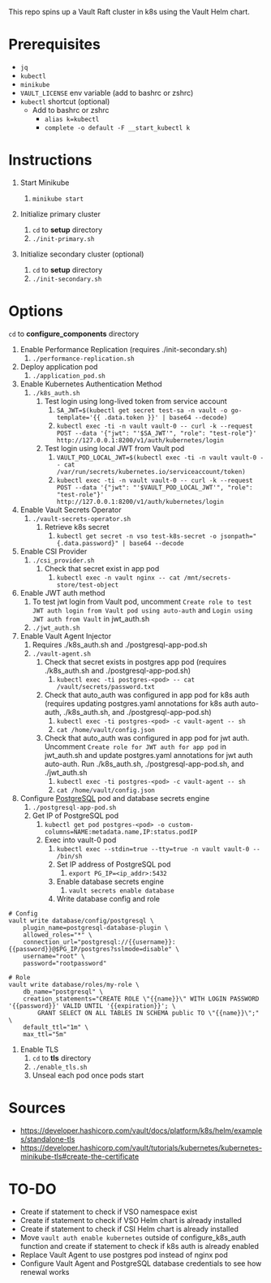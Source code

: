 This repo spins up a Vault Raft cluster in k8s using the Vault Helm chart.

# Prerequisites

* `jq`
* `kubectl`
* `minikube`
* `VAULT_LICENSE` env variable (add to bashrc or zshrc)
* `kubectl` shortcut (optional)
  * Add to bashrc or zshrc
    * `alias k=kubectl`
    * `complete -o default -F __start_kubectl k`

# Instructions

1. Start Minikube
   1. `minikube start`

2. Initialize primary cluster
   1. `cd` to **setup** directory
   2. `./init-primary.sh`

3. Initialize secondary cluster (optional)
   1. `cd` to **setup** directory
   2. `./init-secondary.sh`

# Options

`cd` to **configure_components** directory

1. Enable Performance Replication (requires ./init-secondary.sh)
   1. `./performance-replication.sh`
2. Deploy application pod
   1. `./application_pod.sh`
3. Enable Kubernetes Authentication Method
   1. `./k8s_auth.sh`
      1. Test login using long-lived token from service account
         1. `SA_JWT=$(kubectl get secret test-sa -n vault -o go-template='{{ .data.token }}' | base64 --decode)`   
         2. `kubectl exec -ti -n vault vault-0 -- curl -k --request POST --data '{"jwt": "'$SA_JWT'", "role": "test-role"}' http://127.0.0.1:8200/v1/auth/kubernetes/login`
      2. Test login using local JWT from Vault pod
         1. `VAULT_POD_LOCAL_JWT=$(kubectl exec -ti -n vault vault-0 -- cat /var/run/secrets/kubernetes.io/serviceaccount/token)`
         2. `kubectl exec -ti -n vault vault-0 -- curl -k --request POST --data '{"jwt": "'$VAULT_POD_LOCAL_JWT'", "role": "test-role"}' http://127.0.0.1:8200/v1/auth/kubernetes/login`
4. Enable Vault Secrets Operator
   1. `./vault-secrets-operator.sh`
      1. Retrieve k8s secret
         1. `kubectl get secret -n vso test-k8s-secret -o jsonpath="{.data.password}" | base64 --decode`
5. Enable CSI Provider
   1. `./csi_provider.sh`
      1. Check that secret exist in app pod 
         1. `kubectl exec -n vault nginx -- cat /mnt/secrets-store/test-object`
6. Enable JWT auth method 
   1. To test jwt login from Vault pod, uncomment `Create role to test JWT auth login from Vault pod using auto-auth` and `Login using JWT auth from Vault` in jwt_auth.sh
   2. `./jwt_auth.sh`
7. Enable Vault Agent Injector 
   1. Requires ./k8s_auth.sh and ./postgresql-app-pod.sh
   2. `./vault-agent.sh`
      1. Check that secret exists in postgres app pod (requires ./k8s_auth.sh and ./postgresql-app-pod.sh) 
         1. `kubectl exec -ti postgres-<pod> -- cat /vault/secrets/password.txt`
      2. Check that auto_auth was configured in app pod for k8s auth (requires updating postgres.yaml annotations for k8s auth auto-auth, ./k8s_auth.sh, and ./postgresql-app-pod.sh) 
         1. `kubectl exec -ti postgres-<pod> -c vault-agent -- sh`
         2. `cat /home/vault/config.json`
      3. Check that auto_auth was configured in app pod for jwt auth. Uncomment `Create role for JWT auth for app pod` in jwt_auth.sh and update postgres.yaml annotations for jwt auth auto-auth. Run ./k8s_auth.sh, ./postgresql-app-pod.sh, and ./jwt_auth.sh 
         1. `kubectl exec -ti postgres-<pod> -c vault-agent -- sh`
         2. `cat /home/vault/config.json`
8. Configure [PostgreSQL](https://www.containiq.com/post/deploy-postgres-on-kubernetes) pod and database secrets engine
   1. `./postgresql-app-pod.sh`
   2. Get IP of PostgreSQL pod
      1. `kubectl get pod postgres-<pod> -o custom-columns=NAME:metadata.name,IP:status.podIP`
      2. Exec into vault-0 pod
         1. `kubectl exec --stdin=true --tty=true -n vault vault-0 -- /bin/sh`
         2. Set IP address of PostgreSQL pod
            1. `export PG_IP=<ip_addr>:5432`
         3. Enable database secrets engine
            1. `vault secrets enable database`
         4. Write database config and role
   
```
# Config
vault write database/config/postgresql \
    plugin_name=postgresql-database-plugin \
    allowed_roles="*" \
    connection_url="postgresql://{{username}}:{{password}}@$PG_IP/postgres?sslmode=disable" \
    username="root" \
    password="rootpassword"
```

```
# Role
vault write database/roles/my-role \
    db_name="postgresql" \
    creation_statements="CREATE ROLE \"{{name}}\" WITH LOGIN PASSWORD '{{password}}' VALID UNTIL '{{expiration}}'; \
        GRANT SELECT ON ALL TABLES IN SCHEMA public TO \"{{name}}\";" \
    default_ttl="1m" \
    max_ttl="5m"
```

1. Enable TLS 
   1. `cd` to **tls** directory
   2. `./enable_tls.sh`
   3. Unseal each pod once pods start

# Sources

* https://developer.hashicorp.com/vault/docs/platform/k8s/helm/examples/standalone-tls
* https://developer.hashicorp.com/vault/tutorials/kubernetes/kubernetes-minikube-tls#create-the-certificate

# TO-DO

* Create if statement to check if VSO namespace exist
* Create if statement to check if VSO Helm chart is already installed 
* Create if statement to check if CSI Helm chart is already installed
* Move `vault auth enable kubernetes` outside of configure_k8s_auth function and create if statement to check if k8s auth is already enabled
* Replace Vault Agent to use postgres pod instead of nginx pod
* Configure Vault Agent and PostgreSQL database credentials to see how renewal works